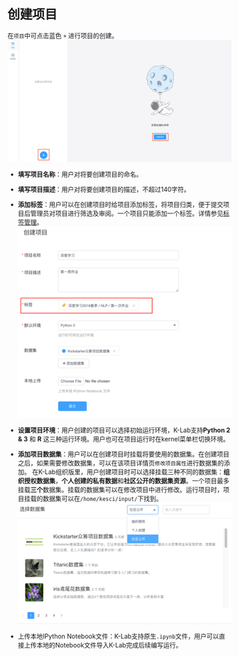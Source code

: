 # 创建项目

在`项目`中可点击蓝色 `+` 进行项目的创建。
![image description](../image/page-project.png)
* **填写项目名称**：用户对将要创建项目的命名。
* **填写项目描述**：用户对将要创建项目的描述，不超过140字符。
* **添加标签**：用户可以在创建项目时给项目添加标签，将项目归类，便于提交项目后管理员对项目进行筛选及审阅。一个项目只能添加一个标签。详情参见[标签管理]()。
  ![image description](../image/label.png)

* **设置项目环境**：用户创建的项目可以选择初始运行环境，K-Lab支持**Python 2 & 3** 和 **R** 这三种运行环境。用户也可在项目运行时在kernel菜单栏切换环境。
* **添加项目数据集**：用户可以在创建项目时挂载将要使用的数据集。在创建项目之后，如果需要修改数据集，可以在该项目详情页`修改项目属性`进行数据集的添加。
在K-Lab组织版里，用户创建项目时可以选择挂载三种不同的数据集：**组织授权数据集**，**个人创建的私有数据**和**社区公开的数据集资源**。一个项目最多挂载**三个**数据集。挂载的数据集可以在修改项目中进行修改。运行项目时，项目挂载的数据集可以在`/home/kesci/input/`下找到。
  ![image description](../image/choose-dataset.png)
* 上传本地IPython Notebook文件：K-Lab支持原生```.ipynb```文件，用户可以直接上传本地的Notebook文件导入K-Lab完成后续编写运行。